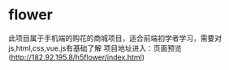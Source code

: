 # flower
此项目属于手机端的购花的商城项目，适合前端初学者学习，需要对js,html,css,vue.js有基础了解
项目地址进入：页面预览(http://182.92.195.8/h5flower/index.html)
